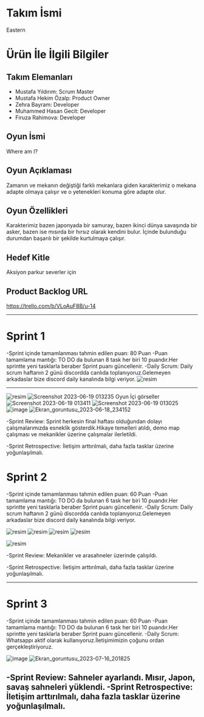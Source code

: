 # **Takım İsmi**

Eastern

# Ürün İle İlgili Bilgiler

## Takım Elemanları


- Mustafa Yıldırım: Scrum Master
- Mustafa Hekim Özalp: Product Owner
- Zehra Bayram: Developer
- Muhammed Hasan Gecit: Developer
- Firuza Rahimova: Developer

## Oyun İsmi

Where am I? 

## Oyun Açıklaması

Zamanın ve mekanın değiştiği farklı mekanlara giden karakterimiz o mekana adapte olmaya çalışır ve o yetenekleri konuma göre adapte olur. 

## Oyun Özellikleri

Karakterimiz bazen japonyada bir samuray, bazen ikinci dünya savaşında bir asker, bazen ise mısırda bir hırsız olarak kendini bulur. İçinde bulunduğu durumdan başarılı bir şekilde kurtulmaya çalışır.

## Hedef Kitle

Aksiyon parkur severler için

## Product Backlog URL

https://trello.com/b/VLoAuF8B/u-14

---

# Sprint 1
-Sprint içinde tamamlanması tahmin edilen puan: 80 Puan
-Puan tamamlama mantığı: TO DO da bulunan 8 task her biri 10 puandır.Her sprintte yeni tasklarla beraber Sprint puanı güncellenir.
-Daily Scrum: Daily scrum haftanın 2 günü discordda canlıda toplanıyoruz.Gelemeyen arkadaslar bize discord daily kanalında bilgi veriyor.
![resim](https://github.com/StarsOfEast/Bootcamp/assets/72528911/aa2772ed-79b5-47b0-b81e-8a718244c851)



---
![resim](https://github.com/StarsOfEast/Bootcamp/assets/72528911/3e8a0e87-9ca3-4c48-8538-68326dbc01c0)
![Screenshot 2023-06-19 013235](https://github.com/StarsOfEast/Bootcamp/assets/72528911/dfe7aeec-b677-4863-b4f8-d0ff0c2c24fb)
Oyun İçi görseller
![Screenshot 2023-06-19 013411](https://github.com/StarsOfEast/Bootcamp/assets/72528911/78908850-8ebd-4040-9beb-f2dc54334126)
![Screenshot 2023-06-19 013025](https://github.com/StarsOfEast/Bootcamp/assets/72528911/93c257b9-febe-4d7e-b78f-2df304ddf8c8)
![image](https://github.com/StarsOfEast/Bootcamp/assets/72528911/f5586ba7-5853-4313-a291-b834bae03fc2)
![Ekran_goruntusu_2023-06-18_234152](https://github.com/StarsOfEast/Bootcamp/assets/72528911/377e373f-bfcb-4065-8e58-ddb7b58fa13d)

-Sprint Review: Sprint herkesin final haftası olduğundan dolayı çalışmalarımızda esneklik gösterdik.Hikaye temelleri atıldı, demo map çalışması ve mekanikler üzerine çalışmalar ilerletildi.

-Sprint Retrospective: İletişim arttırılmalı, daha fazla tasklar üzerine yoğunlaşılmalı.

# Sprint 2
-Sprint içinde tamamlanması tahmin edilen puan: 60 Puan
-Puan tamamlama mantığı: TO DO da bulunan 6 task her biri 10 puandır.Her sprintte yeni tasklarla beraber Sprint puanı güncellenir.
-Daily Scrum: Daily scrum haftanın 2 günü discordda canlıda toplanıyoruz.Gelemeyen arkadaslar bize discord daily kanalında bilgi veriyor.

![resim](https://github.com/StarsOfEast/Bootcamp/assets/72528911/519996e1-e5ce-4934-990f-25a7e4c62d2a)
![resim](https://github.com/StarsOfEast/Bootcamp/assets/72528911/310b2e4b-bb24-4505-a018-6a129d137d6c)
![resim](https://github.com/StarsOfEast/Bootcamp/assets/72528911/c27d6539-d4da-42fc-ac09-8bc74da29c1a)
![resim](https://github.com/StarsOfEast/Bootcamp/assets/72528911/02aaed55-53cc-4358-83e7-f6a915c13716)

![resim](https://github.com/StarsOfEast/Bootcamp/assets/72528911/51546523-f9b8-4f3b-901e-830464f6c6e2)

-Sprint Review: Mekanikler ve arasahneler üzerinde çalışıldı.

-Sprint Retrospective: İletişim arttırılmalı, daha fazla tasklar üzerine yoğunlaşılmalı.

---

# Sprint 3
-Sprint içinde tamamlanması tahmin edilen puan: 60 Puan
-Puan tamamlama mantığı: TO DO da bulunan 6 task her biri 10 puandır.Her sprintte yeni tasklarla beraber Sprint puanı güncellenir.
-Daily Scrum: Whatsappı aktif olarak kullanıyoruz.İletişimimizin çoğunu ordan gerçekleştiriyoruz.

![image](https://github.com/StarsOfEast/Bootcamp/assets/72528911/4b616283-462e-40e2-a2e3-a8490e630753)
![Ekran_goruntusu_2023-07-16_201825](https://github.com/StarsOfEast/Bootcamp/assets/72528911/21d0eb52-6d24-413a-8c27-7d04aebc00d7)


-Sprint Review: Sahneler ayarlandı. Mısır, Japon, savaş sahneleri yüklendi.
-Sprint Retrospective: İletişim arttırılmalı, daha fazla tasklar üzerine yoğunlaşılmalı.
---
